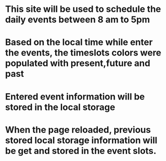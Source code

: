 # This site will be used to schedule the daily events between 8 am to 5pm

# Based on the local time while enter the events, the timeslots colors were populated with present,future and past

# Entered event information will be stored in the local storage

# When the page reloaded, previous stored local storage information will be get and stored in the event slots.